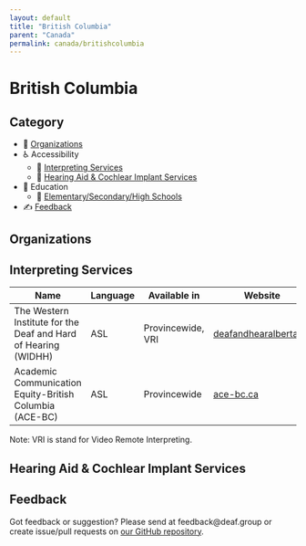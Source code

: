 ```yaml
---
layout: default
title: "British Columbia"
parent: "Canada"
permalink: canada/britishcolumbia
---
```

# British Columbia
## Category
- 🏢 [Organizations](#organizations)
- ♿ Accessibility
  - 💬 [Interpreting Services](#interpreting-services)
  - 🦻 [Hearing Aid & Cochlear Implant Services](#hearing-aid-&-cochlear-impant-services)
- 📖 Education
    - 🏫 [Elementary/Secondary/High Schools](#elementarysecondaryhigh-schools)
- ✍️ [Feedback](#feedback)

## Organizations

## Interpreting Services

| Name | Language | Available in | Website |
|------|----------|--------------|---------|
| The Western Institute for the Deaf and Hard of Hearing (WIDHH) | ASL | Provincewide, VRI | [deafandhearalberta.ca](https://www.wavefrontcentre.ca/) |
| Academic Communication Equity-British Columbia (ACE-BC) | ASL | Provincewide | [ace-bc.ca](https://ace-bc.ca/) |

Note: VRI is stand for Video Remote Interpreting.

## Hearing Aid & Cochlear Implant Services


## Feedback
Got feedback or suggestion? Please send at <!-- fsdvwqs -->feed<!-- asdzxcwqe -->back<!-- zndoasdifg -->@<!-- dsafasdf  -->deaf.<!-- bncjdhsatuy -->group or create issue/pull requests on [our GitHub repository](https://github.com/BatteryDie/resources.deaf.group).